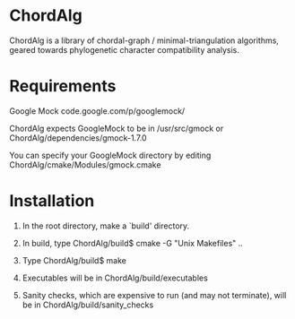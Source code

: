 ChordAlg
========
ChordAlg is a library of chordal-graph / minimal-triangulation algorithms,
geared towards phylogenetic character compatibility analysis.

Requirements
============
Google Mock
    code.google.com/p/googlemock/

ChordAlg expects GoogleMock to be in
    /usr/src/gmock
or 
    ChordAlg/dependencies/gmock-1.7.0

You can specify your GoogleMock directory by editing
    ChordAlg/cmake/Modules/gmock.cmake

Installation
============
1) In the root directory, make a `build' directory.

2) In build, type
    ChordAlg/build$ cmake -G "Unix Makefiles" ..

3) Type
    ChordAlg/build$ make

4) Executables will be in
    ChordAlg/build/executables

5) Sanity checks, which are expensive to run (and may not terminate), will be in
    ChordAlg/build/sanity_checks

